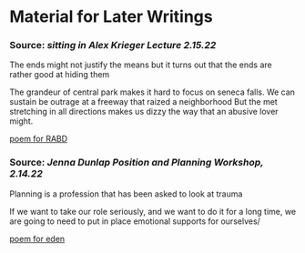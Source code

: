 # Material for Later Writings


### Source: _sitting in Alex Krieger Lecture 2.15.22_
The ends might not justify the means
but it turns out that the ends are rather good at hiding them

The grandeur of central park makes it hard to focus on seneca falls. 
We can sustain be outrage at a freeway that raized a neighborhood
But the met stretching in all directions makes us dizzy the way that an abusive lover might. 

[poem for RABD](https://github.com/SageGrey/exp-exp-exp/blob/main/ooooo_mixedMedia/poem_2_ForRebeks)


### Source: _Jenna Dunlap Position and Planning Workshop, 2.14.22_

Planning is a profession that has been asked to look at trauma

If we want to take our role seriously, and we want to do it for a long time, we are going to need to put in place emotional supports for ourselves/ 

[poem for eden](https://github.com/SageGrey/exp-exp-exp/blob/main/ooooo_mixedMedia/poem_3_forEden)
